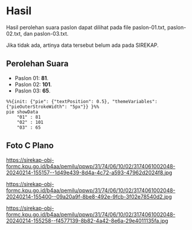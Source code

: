 # Hasil

Hasil perolehan suara paslon dapat dilihat pada file paslon-01.txt, paslon-02.txt, dan paslon-03.txt.

Jika tidak ada, artinya data tersebut belum ada pada SIREKAP.

## Perolehan Suara

 * Paslon 01: **81**.
 * Paslon 02: **101**.
 * Paslon 03: **65**.

```mermaid
%%{init: {"pie": {"textPosition": 0.5}, "themeVariables": {"pieOuterStrokeWidth": "5px"}} }%%
pie showData
    "01" : 81
    "02" : 101
    "03" : 65
```
## Foto C Plano

https://sirekap-obj-formc.kpu.go.id/b4aa/pemilu/ppwp/31/74/06/10/02/3174061002048-20240214-155157--1d49e439-8d4a-4c72-a593-47962d2024f8.jpg

https://sirekap-obj-formc.kpu.go.id/b4aa/pemilu/ppwp/31/74/06/10/02/3174061002048-20240214-155400--09a20a9f-8be8-492e-9fcb-3f02e78540d2.jpg

https://sirekap-obj-formc.kpu.go.id/b4aa/pemilu/ppwp/31/74/06/10/02/3174061002048-20240214-155258--f4577139-8b82-4a42-8e6a-29e4011135fa.jpg
